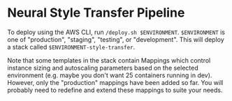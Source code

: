 # Neural Style Transfer Pipeline

To deploy using the AWS CLI, run `/deploy.sh $ENVIRONMENT`. `$ENVIRONMENT` is one of "production", "staging", "testing", or "development". This will deploy a stack called `$ENVIRONMENT-style-transfer`.

Note that some templates in the stack contain Mappings which control instance sizing and autoscaling parameters based on the selected environment (e.g. maybe you don't want 25 containers running in dev). However, only the "production" mappings have been added so far. You will probably need to redefine and extend these mappings to suite your needs.
